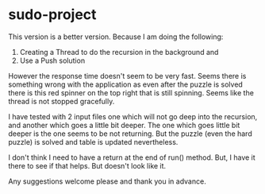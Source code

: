sudo-project
============
This version is a better version. Because I am doing the following:

1. Creating a Thread to do the recursion in the background and 
2. Use a Push solution

However the response time doesn't seem to be very fast. Seems there is something wrong with the application as 
even after the puzzle is solved there is this red spinner on the top right that is still spinning. Seems like the
thread is not stopped gracefully.

I have tested with 2 input files one which will not go deep into the recursion, and another which goes a little bit 
deeper. The one which goes little bit deeper is the one seems to be not returning. But the puzzle (even the hard puzzle) 
is solved and table is updated nevertheless.

I don't think I need to have a return at the end of run() method. But, I have it there to see if that helps. But doesn't
look like it.

Any suggestions welcome please and thank you in advance.

